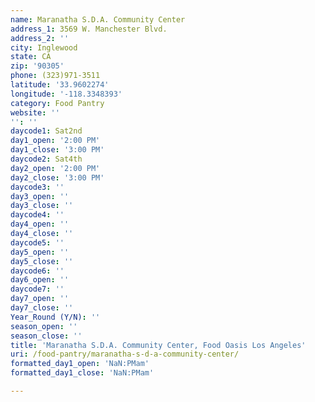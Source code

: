 ```yaml
---
name: Maranatha S.D.A. Community Center
address_1: 3569 W. Manchester Blvd.
address_2: ''
city: Inglewood
state: CA
zip: '90305'
phone: (323)971-3511
latitude: '33.9602274'
longitude: '-118.3348393'
category: Food Pantry
website: ''
'': ''
daycode1: Sat2nd
day1_open: '2:00 PM'
day1_close: '3:00 PM'
daycode2: Sat4th
day2_open: '2:00 PM'
day2_close: '3:00 PM'
daycode3: ''
day3_open: ''
day3_close: ''
daycode4: ''
day4_open: ''
day4_close: ''
daycode5: ''
day5_open: ''
day5_close: ''
daycode6: ''
day6_open: ''
daycode7: ''
day7_open: ''
day7_close: ''
Year_Round (Y/N): ''
season_open: ''
season_close: ''
title: 'Maranatha S.D.A. Community Center, Food Oasis Los Angeles'
uri: /food-pantry/maranatha-s-d-a-community-center/
formatted_day1_open: 'NaN:PMam'
formatted_day1_close: 'NaN:PMam'

---
```

